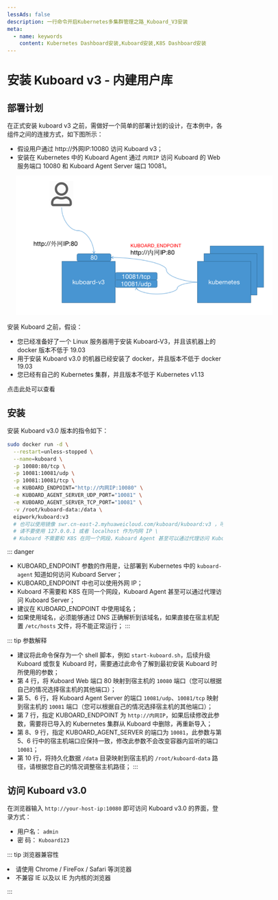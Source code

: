 ```yaml
---
lessAds: false
description: 一行命令开启Kubernetes多集群管理之路_Kuboard_V3安装
meta:
  - name: keywords
    content: Kubernetes Dashboard安装,Kuboard安装,K8S Dashboard安装
---
```


# 安装 Kuboard v3 - 内建用户库

<AdSenseTitle/>

## 部署计划

在正式安装 kuboard v3 之前，需做好一个简单的部署计划的设计，在本例中，各组件之间的连接方式，如下图所示：

* 假设用户通过 http://外网IP:10080 访问 Kuboard v3；
* 安装在 Kubernetes 中的 Kuboard Agent 通过 `内网IP` 访问 Kuboard 的 Web 服务端口 10080 和 Kuboard Agent Server 端口 10081。

<p>
<img src="./install-built-in.assets/image-20210120224243165.png" style="max-width: 600px; margin-left: 20px;"/>
</p>



安装 Kuboard 之前，假设：

* 您已经准备好了一个 Linux 服务器用于安装 Kuboard-V3，并且该机器上的 docker 版本不低于 19.03
* 用于安装 Kuboard v3.0 的机器已经安装了 docker，并且版本不低于 docker 19.03
* 您已经有自己的 Kubernetes 集群，并且版本不低于 Kubernetes v1.13

点击此处可以查看 <KuboardDemo suffix="install" label="在线演示" color="#007af5"/>
## 安装

安装 Kuboard v3.0 版本的指令如下：

``` sh {10}
sudo docker run -d \
  --restart=unless-stopped \
  --name=kuboard \
  -p 10080:80/tcp \
  -p 10081:10081/udp \
  -p 10081:10081/tcp \
  -e KUBOARD_ENDPOINT="http://内网IP:10080" \
  -e KUBOARD_AGENT_SERVER_UDP_PORT="10081" \
  -e KUBOARD_AGENT_SERVER_TCP_PORT="10081" \
  -v /root/kuboard-data:/data \
  eipwork/kuboard:v3
  # 也可以使用镜像 swr.cn-east-2.myhuaweicloud.com/kuboard/kuboard:v3 ，可以更快地完成镜像下载。
  # 请不要使用 127.0.0.1 或者 localhost 作为内网 IP \
  # Kuboard 不需要和 K8S 在同一个网段，Kuboard Agent 甚至可以通过代理访问 Kuboard Server \
```

::: danger 
* KUBOARD_ENDPOINT 参数的作用是，让部署到 Kubernetes 中的 `kuboard-agent` 知道如何访问 Kuboard Server；
* KUBOARD_ENDPOINT 中也可以使用外网 IP；
* Kuboard 不需要和 K8S 在同一个网段，Kuboard Agent 甚至可以通过代理访问 Kuboard Server；
* 建议在 KUBOARD_ENDPOINT 中使用域名；
* 如果使用域名，必须能够通过 DNS 正确解析到该域名，如果直接在宿主机配置 `/etc/hosts` 文件，将不能正常运行；
:::

::: tip 参数解释
* 建议将此命令保存为一个 shell 脚本，例如 `start-kuboard.sh`，后续升级 Kuboard 或恢复 Kuboard 时，需要通过此命令了解到最初安装 Kuboard 时所使用的参数；
* 第 4 行，将 Kuboard Web 端口 80 映射到宿主机的 `10080` 端口（您可以根据自己的情况选择宿主机的其他端口）；
* 第 5、6 行，将 Kuboard Agent Server 的端口 `10081/udp`、`10081/tcp` 映射到宿主机的 `10081` 端口（您可以根据自己的情况选择宿主机的其他端口）；
* 第 7 行，指定 KUBOARD_ENDPOINT 为 `http://内网IP`，如果后续修改此参数，需要将已导入的 Kubernetes 集群从 Kuboard 中删除，再重新导入；
* 第 8、9 行，指定 KUBOARD_AGENT_SERVER 的端口为 `10081`，此参数与第 5、6 行中的宿主机端口应保持一致，修改此参数不会改变容器内监听的端口 `10081`；
* 第 10 行，将持久化数据 `/data` 目录映射到宿主机的 `/root/kuboard-data` 路径，请根据您自己的情况调整宿主机路径；
:::

## 访问 Kuboard v3.0

在浏览器输入 `http://your-host-ip:10080` 即可访问 Kuboard v3.0 的界面，登录方式：
* 用户名： `admin`
* 密 码： `Kuboard123`

::: tip 浏览器兼容性

<li>请使用 Chrome / FireFox / Safari 等浏览器</li>
<li>不兼容 IE 以及以 IE 为内核的浏览器</li>

:::
